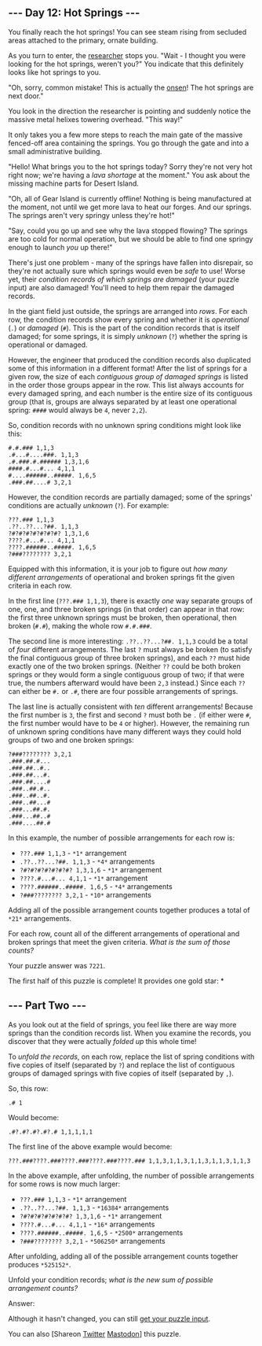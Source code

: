 \--- Day 12: Hot Springs ---
----------

You finally reach the hot springs! You can see steam rising from secluded areas attached to the primary, ornate building.

As you turn to enter, the [researcher](11) stops you. "Wait - I thought you were looking for the hot springs, weren't you?" You indicate that this definitely looks like hot springs to you.

"Oh, sorry, common mistake! This is actually the [onsen](https://en.wikipedia.org/wiki/Onsen)! The hot springs are next door."

You look in the direction the researcher is pointing and suddenly notice the massive metal helixes towering overhead. "This way!"

It only takes you a few more steps to reach the main gate of the massive fenced-off area containing the springs. You go through the gate and into a small administrative building.

"Hello! What brings you to the hot springs today? Sorry they're not very hot right now; we're having a *lava shortage* at the moment." You ask about the missing machine parts for Desert Island.

"Oh, all of Gear Island is currently offline! Nothing is being manufactured at the moment, not until we get more lava to heat our forges. And our springs. The springs aren't very springy unless they're hot!"

"Say, could you go up and see why the lava stopped flowing? The springs are too cold for normal operation, but we should be able to find one springy enough to launch *you* up there!"

There's just one problem - many of the springs have fallen into disrepair, so they're not actually sure which springs would even be *safe* to use! Worse yet, their *condition records of which springs are damaged* (your puzzle input) are also damaged! You'll need to help them repair the damaged records.

In the giant field just outside, the springs are arranged into *rows*. For each row, the condition records show every spring and whether it is *operational* (`.`) or *damaged* (`#`). This is the part of the condition records that is itself damaged; for some springs, it is simply *unknown* (`?`) whether the spring is operational or damaged.

However, the engineer that produced the condition records also duplicated some of this information in a different format! After the list of springs for a given row, the size of each *contiguous group of damaged springs* is listed in the order those groups appear in the row. This list always accounts for every damaged spring, and each number is the entire size of its contiguous group (that is, groups are always separated by at least one operational spring: `####` would always be `4`, never `2,2`).

So, condition records with no unknown spring conditions might look like this:

```
#.#.### 1,1,3
.#...#....###. 1,1,3
.#.###.#.###### 1,3,1,6
####.#...#... 4,1,1
#....######..#####. 1,6,5
.###.##....# 3,2,1

```

However, the condition records are partially damaged; some of the springs' conditions are actually *unknown* (`?`). For example:

```
???.### 1,1,3
.??..??...?##. 1,1,3
?#?#?#?#?#?#?#? 1,3,1,6
????.#...#... 4,1,1
????.######..#####. 1,6,5
?###???????? 3,2,1

```

Equipped with this information, it is your job to figure out *how many different arrangements* of operational and broken springs fit the given criteria in each row.

In the first line (`???.### 1,1,3`), there is exactly *one* way separate groups of one, one, and three broken springs (in that order) can appear in that row: the first three unknown springs must be broken, then operational, then broken (`#.#`), making the whole row `#.#.###`.

The second line is more interesting: `.??..??...?##. 1,1,3` could be a total of *four* different arrangements. The last `?` must always be broken (to satisfy the final contiguous group of three broken springs), and each `??` must hide exactly one of the two broken springs. (Neither `??` could be both broken springs or they would form a single contiguous group of two; if that were true, the numbers afterward would have been `2,3` instead.) Since each `??` can either be `#.` or `.#`, there are four possible arrangements of springs.

The last line is actually consistent with *ten* different arrangements! Because the first number is `3`, the first and second `?` must both be `.` (if either were `#`, the first number would have to be `4` or higher). However, the remaining run of unknown spring conditions have many different ways they could hold groups of two and one broken springs:

```
?###???????? 3,2,1
.###.##.#...
.###.##..#..
.###.##...#.
.###.##....#
.###..##.#..
.###..##..#.
.###..##...#
.###...##.#.
.###...##..#
.###....##.#

```

In this example, the number of possible arrangements for each row is:

* `???.### 1,1,3` - `*1*` arrangement
* `.??..??...?##. 1,1,3` - `*4*` arrangements
* `?#?#?#?#?#?#?#? 1,3,1,6` - `*1*` arrangement
* `????.#...#... 4,1,1` - `*1*` arrangement
* `????.######..#####. 1,6,5` - `*4*` arrangements
* `?###???????? 3,2,1` - `*10*` arrangements

Adding all of the possible arrangement counts together produces a total of `*21*` arrangements.

For each row, count all of the different arrangements of operational and broken springs that meet the given criteria. *What is the sum of those counts?*

Your puzzle answer was `7221`.

The first half of this puzzle is complete! It provides one gold star: \*

\--- Part Two ---
----------

As you look out at the field of springs, you feel like there are way more springs than the condition records list. When you examine the records, you discover that they were actually *folded up* this whole time!

To *unfold the records*, on each row, replace the list of spring conditions with five copies of itself (separated by `?`) and replace the list of contiguous groups of damaged springs with five copies of itself (separated by `,`).

So, this row:

```
.# 1
```

Would become:

```
.#?.#?.#?.#?.# 1,1,1,1,1
```

The first line of the above example would become:

```
???.###????.###????.###????.###????.### 1,1,3,1,1,3,1,1,3,1,1,3,1,1,3
```

In the above example, after unfolding, the number of possible arrangements for some rows is now much larger:

* `???.### 1,1,3` - `*1*` arrangement
* `.??..??...?##. 1,1,3` - `*16384*` arrangements
* `?#?#?#?#?#?#?#? 1,3,1,6` - `*1*` arrangement
* `????.#...#... 4,1,1` - `*16*` arrangements
* `????.######..#####. 1,6,5` - `*2500*` arrangements
* `?###???????? 3,2,1` - `*506250*` arrangements

After unfolding, adding all of the possible arrangement counts together produces `*525152*`.

Unfold your condition records; *what is the new sum of possible arrangement counts?*

Answer:

Although it hasn't changed, you can still [get your puzzle input](12/input).

You can also [Shareon [Twitter](https://twitter.com/intent/tweet?text=I%27ve+completed+Part+One+of+%22Hot+Springs%22+%2D+Day+12+%2D+Advent+of+Code+2023&url=https%3A%2F%2Fadventofcode%2Ecom%2F2023%2Fday%2F12&related=ericwastl&hashtags=AdventOfCode) [Mastodon](javascript:void(0);)] this puzzle.